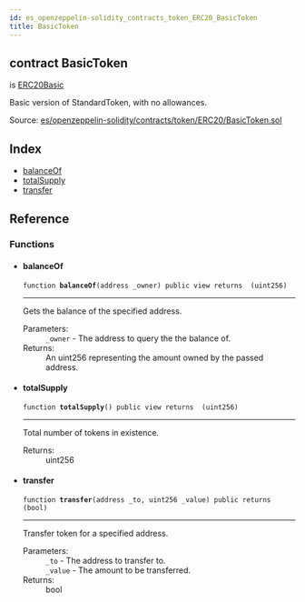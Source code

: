 ```yaml
---
id: es_openzeppelin-solidity_contracts_token_ERC20_BasicToken
title: BasicToken
---
```


<div class="contract-doc"><div class="contract"><h2 class="contract-header"><span class="contract-kind">contract</span> BasicToken</h2><p class="base-contracts"><span>is</span> <a href="es_openzeppelin-solidity_contracts_token_ERC20_ERC20Basic.html">ERC20Basic</a></p><p class="description">Basic version of StandardToken, with no allowances.</p><div class="source">Source: <a href="git+https://github.com/PolymathNetwork/polymath-core/blob/v1.4.0/contracts/es/openzeppelin-solidity/contracts/token/ERC20/BasicToken.sol" target="_blank">es/openzeppelin-solidity/contracts/token/ERC20/BasicToken.sol</a></div></div><div class="index"><h2>Index</h2><ul><li><a href="es_openzeppelin-solidity_contracts_token_ERC20_BasicToken.html#balanceOf">balanceOf</a></li><li><a href="es_openzeppelin-solidity_contracts_token_ERC20_BasicToken.html#totalSupply">totalSupply</a></li><li><a href="es_openzeppelin-solidity_contracts_token_ERC20_BasicToken.html#transfer">transfer</a></li></ul></div><div class="reference"><h2>Reference</h2><div class="functions"><h3>Functions</h3><ul><li><div class="item function"><span id="balanceOf" class="anchor-marker"></span><h4 class="name">balanceOf</h4><div class="body"><code class="signature">function <strong>balanceOf</strong><span>(address _owner) </span><span>public </span><span>view </span><span>returns  (uint256) </span></code><hr/><div class="description"><p>Gets the balance of the specified address.</p></div><dl><dt><span class="label-parameters">Parameters:</span></dt><dd><div><code>_owner</code> - The address to query the the balance of.</div></dd><dt><span class="label-return">Returns:</span></dt><dd>An uint256 representing the amount owned by the passed address.</dd></dl></div></div></li><li><div class="item function"><span id="totalSupply" class="anchor-marker"></span><h4 class="name">totalSupply</h4><div class="body"><code class="signature">function <strong>totalSupply</strong><span>() </span><span>public </span><span>view </span><span>returns  (uint256) </span></code><hr/><div class="description"><p>Total number of tokens in existence.</p></div><dl><dt><span class="label-return">Returns:</span></dt><dd>uint256</dd></dl></div></div></li><li><div class="item function"><span id="transfer" class="anchor-marker"></span><h4 class="name">transfer</h4><div class="body"><code class="signature">function <strong>transfer</strong><span>(address _to, uint256 _value) </span><span>public </span><span>returns  (bool) </span></code><hr/><div class="description"><p>Transfer token for a specified address.</p></div><dl><dt><span class="label-parameters">Parameters:</span></dt><dd><div><code>_to</code> - The address to transfer to.</div><div><code>_value</code> - The amount to be transferred.</div></dd><dt><span class="label-return">Returns:</span></dt><dd>bool</dd></dl></div></div></li></ul></div></div></div>
